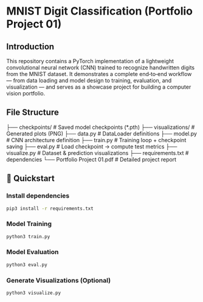 # MNIST Digit Classification (Portfolio Project 01)

## Introduction
This repository contains a PyTorch implementation of a lightweight convolutional neural network (CNN) trained to recognize handwritten digits from the MNIST dataset. It demonstrates a complete end‑to‑end workflow — from data loading and model design to training, evaluation, and visualization — and serves as a showcase project for building a computer vision portfolio.

## File Structure
├── checkpoints/ # Saved model checkpoints (*.pth) 
├── visualizations/ # Generated plots (PNG) 
├── data.py # DataLoader definitions 
├── model.py # CNN architecture definition 
├── train.py # Training loop + checkpoint saving 
├── eval.py # Load checkpoint → compute test metrics 
├── visualize.py # Dataset & prediction visualizations ├── requirements.txt # dependencies 
└── Portfolio Project 01.pdf # Detailed project report

## 🚀 Quickstart

### Install dependencies

```bash
pip3 install -r requirements.txt
```

### Model Training
```bash
python3 train.py
```

### Model Evaluation
```bash
python3 eval.py
```

### Generate Visualizations (Optional)
```bash
python3 visualize.py
```